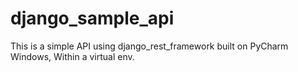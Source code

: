 # django_sample_api
This is a simple API using django_rest_framework built on PyCharm Windows, Within a virtual env.
